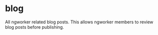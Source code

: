 # blog
All ngworker related blog posts. This allows ngworker members to review blog posts before publishing.
